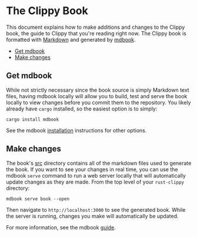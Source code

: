 # The Clippy Book

This document explains how to make additions and changes to the Clippy book, the
guide to Clippy that you're reading right now. The Clippy book is formatted with
[Markdown](https://www.markdownguide.org) and generated by
[mdbook](https://github.com/rust-lang/mdBook).

- [Get mdbook](#get-mdbook)
- [Make changes](#make-changes)

## Get mdbook

While not strictly necessary since the book source is simply Markdown text
files, having mdbook locally will allow you to build, test and serve the book
locally to view changes before you commit them to the repository. You likely
already have `cargo` installed, so the easiest option is to simply:

```shell
cargo install mdbook
```

See the mdbook [installation](https://github.com/rust-lang/mdBook#installation)
instructions for other options.

## Make changes

The book's
[src](https://github.com/rust-lang/rust-clippy/tree/clippy_guide/book/src)
directory contains all of the markdown files used to generate the book. If you
want to see your changes in real time, you can use the mdbook `serve` command to
run a web server locally that will automatically update changes as they are
made. From the top level of your `rust-clippy` directory:

```shell
mdbook serve book --open
```

Then navigate to `http://localhost:3000` to see the generated book. While the
server is running, changes you make will automatically be updated.

For more information, see the mdbook
[guide](https://rust-lang.github.io/mdBook/).
